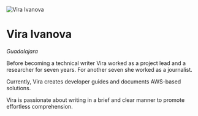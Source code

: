 ![Vira Ivanova](vira_small.png)

# Vira Ivanova
_Guadalajara_
  
Before becoming a technical writer Vira worked as a project lead and a researcher for seven years. For another seven she worked as a journalist.

Currently, Vira creates developer guides and documents AWS-based solutions.

Vira is passionate about writing in a brief and clear manner to promote effortless comprehension.